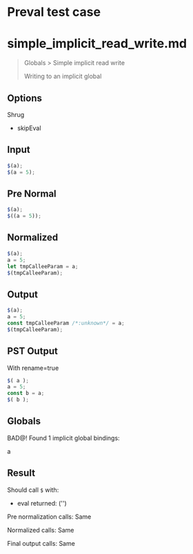 # Preval test case

# simple_implicit_read_write.md

> Globals > Simple implicit read write
>
> Writing to an implicit global

## Options

Shrug

- skipEval

## Input

`````js filename=intro
$(a);
$(a = 5);
`````

## Pre Normal


`````js filename=intro
$(a);
$((a = 5));
`````

## Normalized


`````js filename=intro
$(a);
a = 5;
let tmpCalleeParam = a;
$(tmpCalleeParam);
`````

## Output


`````js filename=intro
$(a);
a = 5;
const tmpCalleeParam /*:unknown*/ = a;
$(tmpCalleeParam);
`````

## PST Output

With rename=true

`````js filename=intro
$( a );
a = 5;
const b = a;
$( b );
`````

## Globals

BAD@! Found 1 implicit global bindings:

a

## Result

Should call `$` with:
 - eval returned: ('<skipped by option>')

Pre normalization calls: Same

Normalized calls: Same

Final output calls: Same
